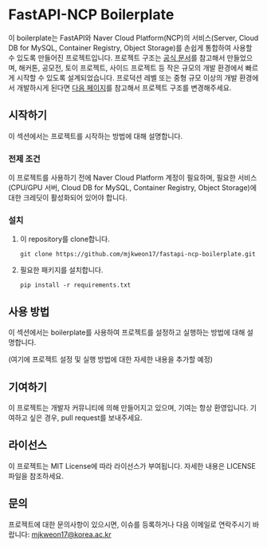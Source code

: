 # FastAPI-NCP Boilerplate

이 boilerplate는 FastAPI와 Naver Cloud Platform(NCP)의 서비스(Server, Cloud DB for MySQL, Container Registry, Object Storage)를 손쉽게 통합하여 사용할 수 있도록 만들어진 프로젝트입니다. 프로젝트 구조는 [공식 문서](https://fastapi.tiangolo.com/tutorial/bigger-applications/)를 참고해서 만들었으며, 해커톤, 공모전, 토이 프로젝트, 사이드 프로젝트 등 작은 규모의 개발 환경에서 빠르게 시작할 수 있도록 설계되었습니다. 프로덕션 레벨 또는 중형 규모 이상의 개발 환경에서 개발하시게 된다면 [다음 페이지](https://github.com/zhanymkanov/fastapi-best-practices)를 참고해서 프로젝트 구조를 변경해주세요.

## 시작하기

이 섹션에서는 프로젝트를 시작하는 방법에 대해 설명합니다.

### 전제 조건

이 프로젝트를 사용하기 전에 Naver Cloud Platform 계정이 필요하며, 필요한 서비스(CPU/GPU 서버, Cloud DB for MySQL, Container Registry, Object Storage)에 대한 크레딧이 활성화되어 있어야 합니다.

### 설치

1. 이 repository를 clone합니다.
   ```
   git clone https://github.com/mjkweon17/fastapi-ncp-boilerplate.git
   ```
2. 필요한 패키지를 설치합니다.
   ```
   pip install -r requirements.txt
   ```

## 사용 방법

이 섹션에서는 boilerplate를 사용하여 프로젝트를 설정하고 실행하는 방법에 대해 설명합니다.

(여기에 프로젝트 설정 및 실행 방법에 대한 자세한 내용을 추가할 예정)

## 기여하기

이 프로젝트는 개발자 커뮤니티에 의해 만들어지고 있으며, 기여는 항상 환영입니다. 기여하고 싶은 경우, pull request를 보내주세요.

## 라이선스

이 프로젝트는 MIT License에 따라 라이선스가 부여됩니다. 자세한 내용은 LICENSE 파일을 참조하세요.

## 문의

프로젝트에 대한 문의사항이 있으시면, 이슈를 등록하거나 다음 이메일로 연락주시기 바랍니다: mjkweon17@korea.ac.kr
